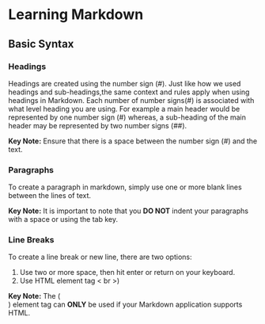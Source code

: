 # Learning Markdown
## Basic Syntax
### Headings
Headings are created using the number sign (#). Just like how we used headings and sub-headings,the same context and rules apply when using headings in Markdown. Each number of number signs(#) is associated with what level heading you are using. For example a main header would be represented by one number sign (#) whereas, a sub-heading of the main header may be represented by two number signs (##). 

**Key Note:** Ensure that there is a space between the number sign (#) and the text. 
### Paragraphs
To create a paragraph in markdown, simply use one or more blank lines between the lines of text. 

**Key Note:** It is important to note that you **DO NOT** indent your paragraphs with a space or using the tab key. 
### Line Breaks
To create a line break or new line, there are two options:

1. Use two or more space, then hit enter or return on your keyboard.
2. Use HTML element tag < br >)

**Key Note:** The (<br>) element tag can **ONLY** be used if your Markdown application supports HTML. 
